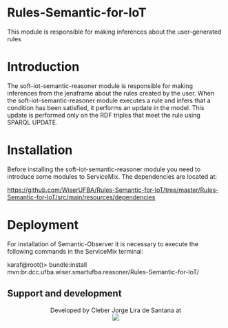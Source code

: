 # Rules-Semantic-for-IoT
This module is responsible for making inferences about the user-generated rules

# Introduction
The soft-iot-semantic-reasoner module is responsible for making inferences from the jenaframe about the rules created by the user. When the soft-iot-semantic-reasoner module executes a rule and infers that a condition has been satisfied, it performs an update in the model. This update is performed only on the RDF triples that meet the rule using SPARQL UPDATE.

# Installation

Before installing the soft-iot-semantic-reasoner module you need to introduce some modules to ServiceMix. The dependencies are located at:

https://github.com/WiserUFBA/Rules-Semantic-for-IoT/tree/master/Rules-Semantic-for-IoT/src/main/resources/dependencies


# Deployment
For installation of Semantic-Observer it is necessary to execute the following commands in the ServiceMix terminal:


karaf@root()> bundle:install mvn:br.dcc.ufba.wiser.smartufba.reasoner/Rules-Semantic-for-IoT/

## Support and development

<p align="center">
	Developed by Cleber Jorge Lira de Santana at </br>
  <img src="https://wiki.dcc.ufba.br/pub/SmartUFBA/ProjectLogo/wiserufbalogo.jpg"/>
</p>


